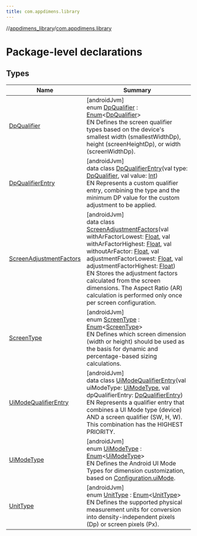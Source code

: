 ```yaml
---
title: com.appdimens.library
---
```

//[appdimens_library](../../index.html)/[com.appdimens.library](index.html)



# Package-level declarations



## Types


| Name | Summary |
|---|---|
| [DpQualifier](-dp-qualifier/index.html) | [androidJvm]<br>enum [DpQualifier](-dp-qualifier/index.html) : [Enum](https://kotlinlang.org/api/core/kotlin-stdlib/kotlin/-enum/index.html)&lt;[DpQualifier](-dp-qualifier/index.html)&gt; <br>EN Defines the screen qualifier types based on the device's smallest width (smallestWidthDp), height (screenHeightDp), or width (screenWidthDp). |
| [DpQualifierEntry](-dp-qualifier-entry/index.html) | [androidJvm]<br>data class [DpQualifierEntry](-dp-qualifier-entry/index.html)(val type: [DpQualifier](-dp-qualifier/index.html), val value: [Int](https://kotlinlang.org/api/core/kotlin-stdlib/kotlin/-int/index.html))<br>EN Represents a custom qualifier entry, combining the type and the minimum DP value for the custom adjustment to be applied. |
| [ScreenAdjustmentFactors](-screen-adjustment-factors/index.html) | [androidJvm]<br>data class [ScreenAdjustmentFactors](-screen-adjustment-factors/index.html)(val withArFactorLowest: [Float](https://kotlinlang.org/api/core/kotlin-stdlib/kotlin/-float/index.html), val withArFactorHighest: [Float](https://kotlinlang.org/api/core/kotlin-stdlib/kotlin/-float/index.html), val withoutArFactor: [Float](https://kotlinlang.org/api/core/kotlin-stdlib/kotlin/-float/index.html), val adjustmentFactorLowest: [Float](https://kotlinlang.org/api/core/kotlin-stdlib/kotlin/-float/index.html), val adjustmentFactorHighest: [Float](https://kotlinlang.org/api/core/kotlin-stdlib/kotlin/-float/index.html))<br>EN Stores the adjustment factors calculated from the screen dimensions. The Aspect Ratio (AR) calculation is performed only once per screen configuration. |
| [ScreenType](-screen-type/index.html) | [androidJvm]<br>enum [ScreenType](-screen-type/index.html) : [Enum](https://kotlinlang.org/api/core/kotlin-stdlib/kotlin/-enum/index.html)&lt;[ScreenType](-screen-type/index.html)&gt; <br>EN Defines which screen dimension (width or height) should be used as the basis for dynamic and percentage-based sizing calculations. |
| [UiModeQualifierEntry](-ui-mode-qualifier-entry/index.html) | [androidJvm]<br>data class [UiModeQualifierEntry](-ui-mode-qualifier-entry/index.html)(val uiModeType: [UiModeType](-ui-mode-type/index.html), val dpQualifierEntry: [DpQualifierEntry](-dp-qualifier-entry/index.html))<br>EN Represents a qualifier entry that combines a UI Mode type (device) AND a screen qualifier (SW, H, W). This combination has the HIGHEST PRIORITY. |
| [UiModeType](-ui-mode-type/index.html) | [androidJvm]<br>enum [UiModeType](-ui-mode-type/index.html) : [Enum](https://kotlinlang.org/api/core/kotlin-stdlib/kotlin/-enum/index.html)&lt;[UiModeType](-ui-mode-type/index.html)&gt; <br>EN Defines the Android UI Mode Types for dimension customization, based on [Configuration.uiMode](https://developer.android.com/reference/kotlin/android/content/res/Configuration.html#uimode). |
| [UnitType](-unit-type/index.html) | [androidJvm]<br>enum [UnitType](-unit-type/index.html) : [Enum](https://kotlinlang.org/api/core/kotlin-stdlib/kotlin/-enum/index.html)&lt;[UnitType](-unit-type/index.html)&gt; <br>EN Defines the supported physical measurement units for conversion into density-independent pixels (Dp) or screen pixels (Px). |

